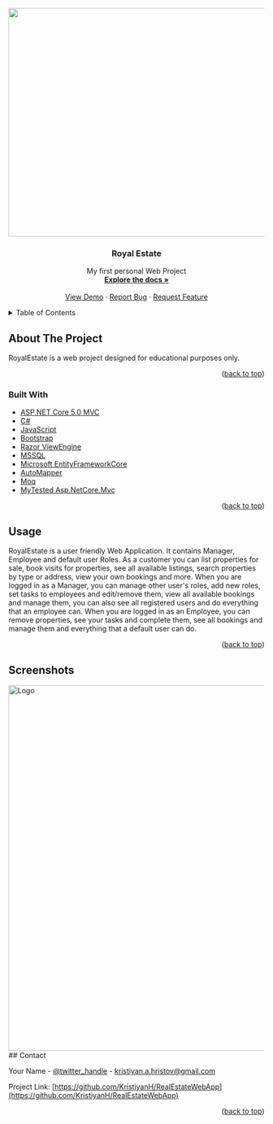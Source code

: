 <div id="top"></div>

<!-- PROJECT LOGO -->
<br />
<div align="center">
  <a href="https://github.com/github_username/repo_name">
    <img src="https://fv9-5.failiem.lv/thumb_show.php?i=j32mezuh5&view" alt="Logo" width="1500" height="450">
  </a>

<h3 align="center">Royal Estate</h3>

  <p align="center">
    My first personal Web Project 
    <br />
    <a href="https://github.com/KristiyanH/RealEstateWebApp"><strong>Explore the docs »</strong></a>
    <br />
    <br />
    <a href="https://github.com/KristiyanH/RealEstateWebApp">View Demo</a>
    ·
    <a href="https://github.com/KristiyanH/RealEstateWebApp/issues">Report Bug</a>
    ·
    <a href="https://github.com/KristiyanH/RealEstateWebApp/issues">Request Feature</a>
  </p>
</div>



<!-- TABLE OF CONTENTS -->
<details>
  <summary>Table of Contents</summary>
  <ol>
    <li>
      <a href="#about-the-project">About The Project</a>
      <ul>
        <li><a href="#built-with">Built With</a></li>
      </ul>
    </li>
    <li><a href="#usage">Usage</a></li>
    <li><a href="#contact">Contact</a></li>
    <li><a href="#screenshots">Screenshots</a></li>
  </ol>
</details>



<!-- ABOUT THE PROJECT -->
## About The Project

RoyalEstate is a web project designed for educational purposes only.

<p align="right">(<a href="#top">back to top</a>)</p>



### Built With

* [ASP.NET Core 5.0 MVC](https://docs.microsoft.com/en-us/aspnet/core/mvc/overview?view=aspnetcore-5.0)
* [C#](https://docs.microsoft.com/en-us/dotnet/csharp/)
* [JavaScript](https://www.javascript.com/)
* [Bootstrap](https://themewagon.com/themes/free-bootstrap-4-html5-real-estate-website-template-royal-estate/)
* [Razor ViewEngine](https://docs.microsoft.com/en-us/aspnet/core/mvc/views/razor?view=aspnetcore-5.0)
* [MSSQL](https://www.microsoft.com/en-us/sql-server/sql-server-downloads)
* [Microsoft EntityFrameworkCore](https://docs.microsoft.com/en-us/ef/core/)
* [AutoMapper](https://automapper.org/)
* [Moq](https://github.com/moq/moq)
* [MyTested Asp.NetCore.Mvc](https://github.com/ivaylokenov/MyTested.AspNetCore.Mvc)


<p align="right">(<a href="#top">back to top</a>)</p>

<!-- USAGE EXAMPLES -->
## Usage

RoyalEstate is a user friendly Web Application. It contains Manager, Employee and default user Roles. As a customer you can list properties for sale, book visits for properties, see all available listings, search properties by type or address, view your own bookings and more.
When you are logged in as a Manager, you can manage other user's roles, add new roles, set tasks to employees and edit/remove them, view all available bookings and manage them, you can also see all registered users and do everything that an employee can.
When you are logged in as an Employee, you can remove properties, see your tasks and complete them, see all bookings and manage them and everything that a default user can do.

<p align="right">(<a href="#top">back to top</a>)</p>

## Screenshots

<img src="https://fv9-3.failiem.lv/thumb_show.php?i=c7fgnt7hg&view" alt="Logo" width="1080" height="720">
<!-- CONTACT -->
## Contact

Your Name - [@twitter_handle](https://twitter.com/Kristia71254559) - kristiyan.a.hristov@gmail.com

Project Link: [https://github.com/KristiyanH/RealEstateWebApp](https://github.com/KristiyanH/RealEstateWebApp)

<p align="right">(<a href="#top">back to top</a>)</p>



<!-- MARKDOWN LINKS & IMAGES -->
<!-- https://www.markdownguide.org/basic-syntax/#reference-style-links -->
[contributors-shield]: https://img.shields.io/github/contributors/github_username/repo_name.svg?style=for-the-badge
[contributors-url]: https://github.com/github_username/repo_name/graphs/contributors
[forks-shield]: https://img.shields.io/github/forks/github_username/repo_name.svg?style=for-the-badge
[forks-url]: https://github.com/github_username/repo_name/network/members
[stars-shield]: https://img.shields.io/github/stars/github_username/repo_name.svg?style=for-the-badge
[stars-url]: https://github.com/github_username/repo_name/stargazers
[issues-shield]: https://img.shields.io/github/issues/github_username/repo_name.svg?style=for-the-badge
[issues-url]: https://github.com/github_username/repo_name/issues
[license-shield]: https://img.shields.io/github/license/github_username/repo_name.svg?style=for-the-badge
[license-url]: https://github.com/github_username/repo_name/blob/master/LICENSE.txt
[linkedin-shield]: https://img.shields.io/badge/-LinkedIn-black.svg?style=for-the-badge&logo=linkedin&colorB=555
[linkedin-url]: https://linkedin.com/in/linkedin_username
[product-screenshot]: images/screenshot.png
